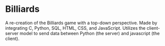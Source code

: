 # Billiards
A re-creation of the Billiards game with a top-down perspective. Made by integrating C, Python, SQL, HTML, CSS, and JavaScript. Utilizes the client-server model to send data between Python (the server) and javascript (the client).
